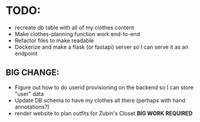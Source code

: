 # TODO:

- recreate db table with all of my clothes content
- Make clothes-planning function work end-to-end
- Refactor files to make readable
- Dockerize and make a flask (or fastapi) server so I can serve it as an endpoint

## BIG CHANGE:
- Figure out how to do userid provisioning on the backend so I can store "user" data
- Update DB schema to have my clothes all there (perhaps with hand annotations?)
- render website to plan outfits for Zubin's Closet **BIG WORK REQUIRED**